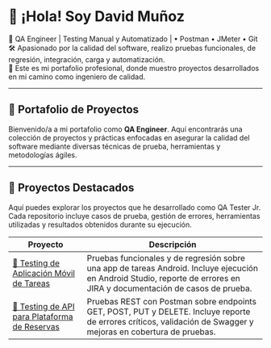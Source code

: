 # 👋 ¡Hola! Soy David Muñoz

🧪 QA Engineer | Testing Manual y Automatizado |  • Postman • JMeter • Git  
🛠️ Apasionado por la calidad del software, realizo pruebas funcionales, de regresión, integración, carga y automatización.  
🎯 Este es mi portafolio profesional, donde muestro proyectos desarrollados en mi camino como ingeniero de calidad.

---

## 📁 Portafolio de Proyectos

Bienvenido/a a mi portafolio como **QA Engineer**. Aquí encontrarás una colección de proyectos y prácticas enfocadas en asegurar la calidad del software mediante diversas técnicas de prueba, herramientas y metodologías ágiles. 

---

## 🚀 Proyectos Destacados

Aquí puedes explorar los proyectos que he desarrollado como QA Tester Jr. Cada repositorio incluye casos de prueba, gestión de errores, herramientas utilizadas y resultados obtenidos durante su ejecución.

| Proyecto | Descripción |
|----------|-------------|
| [📱 Testing de Aplicación Móvil de Tareas](https://github.com/tu-usuario/testing-app-tareas) | Pruebas funcionales y de regresión sobre una app de tareas Android. Incluye ejecución en Android Studio, reporte de errores en JIRA y documentación de casos de prueba. |
| [🔌 Testing de API para Plataforma de Reservas](https://github.com/tu-usuario/testing-api-reservas) | Pruebas REST con Postman sobre endpoints GET, POST, PUT y DELETE. Incluye reporte de errores críticos, validación de Swagger y mejoras en cobertura de pruebas. |
